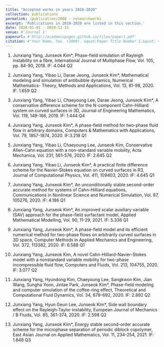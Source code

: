 ```yaml
---
title: "Accepted works in years 2018-2020"
collection: publications
permalink: /publication/2008 - researchworks
excerpt: 'Publications in 2018-2020 are listed in this section.'
date: 2020-01-01 - 2020-12-31
venue: #'Journal 1'
paperurl: #'http://academicpages.github.io/files/paper1.pdf'
citation: #'Your Name, You. (2009). &quot;Paper Title Number 1.&quot; <i>Journal 1</i>. 1(1).'
---
```


1. Junxiang Yang, Junseok Kim*, Phase-field simulation of Rayleigh instability on a fibre, International Journal of Multiphase Flow, Vol. 105, pp. 84-90, 2018. IF: 4.044 Q2

2. Junxiang Yang, Yibao Li, Darae Jeong, Junseok Kim*, Mathematical modeling and simulation of antibubble dynamics, Numerical Mathematics- Theory, Methods and Applications, Vol. 13, 81-98, 2020. IF: 1.659 Q2

3. Junxiang Yang, Yibao Li, Chaeyoung Lee, Darae Jeong, Junseok Kim*, A conservative difference scheme for the N-component Cahn-Hilliard system on curved surfaces in 3D, Journal of Engineering Mathematics, Vol. 119, 149-166, 2019. IF: 1.444 Q4

4. Junxiang Yang, Junseok Kim*, A phase-field method for two-phase fluid flow in arbitrary domains, Computers & Mathematics with Applications, Vol. 79, 1857-1874, 2020. IF:3.218 Q1

5. Junxiang Yang, Yibao Li, Chaeyoung Lee, Junseok Kim, Conservative Allen-Cahn equation with a non-standard variable mobility, Acta Mechanica, Vol. 231, 561-576, 2020. IF: 2.645 Q2

6. Junxiang Yang, Yibao Li, Junseok Kim*, A practical finite difference scheme for the Navier-Stokes equation on curved surfaces in R3, Journal of Computational Physics, Vol. 411, 109403, 2020. IF: 4.645 Q1

7. Junxiang Yang, Junseok Kim*, An unconditionally stable second-order accurate method for systems of Cahn–Hilliard equations, Communications in Nonlinear Science and Numerical Simulation, Vol. 87, 105276, 2020. IF: 4.186 Q1

8. Junxiang Yang, Junseok Kim*, An improved scalar auxiliary variable (SAV) approach for the phase-field surfactant model, Applied Mathematical Modelling, Vol. 90, 11-29, 2021. IF: 5.336 Q1

9. Junxiang Yang, Junseok Kim*, A phase-field model and its efficient numerical method for two-phase flows on arbitrarily curved surfaces in 3D space, Computer Methods in Applied Mechanics and Engineering, Vol. 372, 113382, 2020. IF: 6.588 Q1

10. Junxiang Yang, Junseok Kim, A novel Cahn-Hilliard-Navier-Stokes model with a nonstandard variable mobility for two-phase incompressible fluid flow, Computers and Fluids, Vol. 213, 104755, 2020. IF: 3.077 Q2

11. Junxiang Yang, Hyundong Kim, Chaeyoung Lee, Sangkwon Kim, Jian Wang, Sungha Yoon, Jintae Park, Junseok Kim*, Phase-field modeling and computer simulation of the coffee-ring effect, Theoretical and Computational Fluid Dynamics, Vol. 34, 679-692, 2020. IF: 2.892 Q2

12. Junxiang Yang, Hyun Geun Lee, Junseok Kim*, Side wall boundary effect on the Rayleigh-Taylor instability, European Journal of Mechanics / B Fluids, Vol. 85, 361-374, 2020. IF: 2.598 Q2

13. Junxiang Yang, Junseok Kim*, Energy stable second-order accurate scheme for the microphase separation of periodic diblock copolymer, East Asian Journal on Applied Mathematics, Vol. 11, 234-254, 2021. IF: 1.848 Q3
